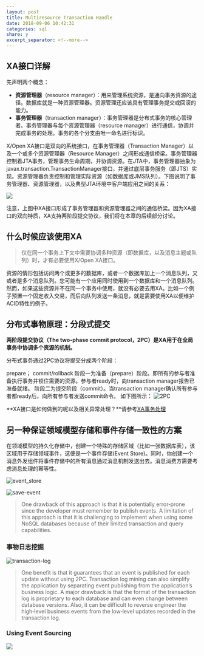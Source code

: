 ```yaml
---
layout: post
title: Multiresource Transaction Handle
date: 2018-09-06 10:42:31
categories: sql
share: y
excerpt_separator: <!--more-->
---
```




<!--more-->

## XA接口详解
先声明两个概念：

- **资源管理器**（resource manager）：用来管理系统资源，是通向事务资源的途径。数据库就是一种资源管理器。资源管理还应该具有管理事务提交或回滚的能力。
- **事务管理器**（transaction manager）：事务管理器是分布式事务的核心管理者。事务管理器与每个资源管理器（resource 
manager）进行通信，协调并完成事务的处理。事务的各个分支由唯一命名进行标识。

X/Open XA接口是双向的系统接口，在事务管理器（Transaction Manager）以及一个或多个资源管理器（Resource Manager）之间形成通信桥梁。事务管理器控制着JTA事务，管理事务生命周期，并协调资源。在JTA中，事务管理器抽象为javax.transaction.TransactionManager接口，并通过底层事务服务（即JTS）实现。资源管理器负责控制和管理实际资源（如数据库或JMS队列）。下图说明了事务管理器、资源管理器，以及典型JTA环境中客户端应用之间的关系：

![](../images/XA接口详解.png)

注意，上图中XA接口形成了事务管理器和资源管理器之间的通信桥梁。因为XA接口的双向特质，XA支持两阶段提交协议，我们将在本章的后续部分讨论。

## 什么时候应该使用XA

> 仅在同一个事务上下文中需要协调多种资源（即数据库，以及消息主题或队列）时，才有必要使用X/Open XA接口。

资源的情形包括访问两个或更多的数据库，或者一个数据库加上一个消息队列，又或者是多个消息队列。您可能有一个应用同时使用到一个数据库和一个消息队列。然而，如果这些资源并不在同一个事务中使用，就没有必要去用XA。比如一个例子预置一个固定收入交易，而后向队列发送一条消息，就是需要使用XA以便维护ACID特性的例子。

## 分布式事物原理：分段式提交
**两阶段提交协议（The two-phase commit protocol，2PC）是XA用于在全局事务中协调多个资源的机制。**

分布式事务通过2PC协议将提交分成两个阶段：

prepare；
commit/rollback
阶段一为准备（prepare）阶段。即所有的参与者准备执行事务并锁住需要的资源。参与者ready时，向transaction manager报告已准备就绪。 
阶段二为提交阶段（commit）。当transaction manager确认所有参与者都ready后，向所有参与者发送commit命令。 
如下图所示： 
![2PC](../images/2PC.png)

**XA接口是如何做到的呢以及相关异常处理？**请参考[XA事务处理](http://www.infoq.com/cn/articles/xa-transactions-handle)

## 另一种保证领域模型存储和事件存储一致性的方案

在领域模型的持久化存储中，创建一个特殊的存储区域（比如一张数据库表），该区域用于存储领域事件，这便是一个事件存储(Event Store)。同时，你创建一个消息外发组件将事件存储中的所有消息通过消息机制发送出去。消息消费方需要考虑消息处理的幂等性。

![event_store](../images/event_store.jpeg)

![save-event](../images/save-event.png)
> One drawback of this approach is that it is potentially error‑prone since the developer must remember to publish events. A limitation of this approach is that it is challenging to implement when using some NoSQL databases because of their limited transaction and query capabilities.


### 事物日志挖掘

![transaction-log](../images/transaction-log.png)
> One benefit is that it guarantees that an event is published for each update without using 2PC. Transaction log mining can also simplify the application by separating event publishing from the application’s business logic. A major drawback is that the format of the transaction log is proprietary to each database and can even change between database versions. Also, it can be difficult to reverse engineer the high‑level business events from the low‑level updates recorded in the transaction log.


### Using Event Sourcing
![](../images/event-sourcing.png)